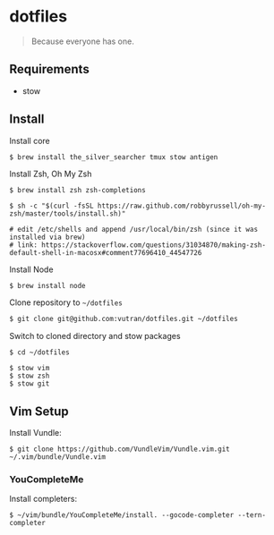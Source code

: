 # dotfiles

> Because everyone has one.


## Requirements

- stow

## Install

Install core


```bash
$ brew install the_silver_searcher tmux stow antigen
```

Install Zsh, Oh My Zsh

```
$ brew install zsh zsh-completions

$ sh -c "$(curl -fsSL https://raw.github.com/robbyrussell/oh-my-zsh/master/tools/install.sh)"

# edit /etc/shells and append /usr/local/bin/zsh (since it was installed via brew)
# link: https://stackoverflow.com/questions/31034870/making-zsh-default-shell-in-macosx#comment77696410_44547726
```

Install Node

```
$ brew install node
```

Clone repository to `~/dotfiles`

```bash
$ git clone git@github.com:vutran/dotfiles.git ~/dotfiles
```

Switch to cloned directory and stow packages

```
$ cd ~/dotfiles

$ stow vim
$ stow zsh
$ stow git
```

## Vim Setup

Install Vundle:

```
$ git clone https://github.com/VundleVim/Vundle.vim.git ~/.vim/bundle/Vundle.vim
```

### YouCompleteMe

Install completers:

```
$ ~/vim/bundle/YouCompleteMe/install. --gocode-completer --tern-completer
```
